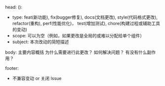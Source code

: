 head: <type>(<scope>): <subject>
- type: feat(新功能), fix(bugger修复), docs(文档更改), style(代码格式更改), refactor(重构), perf(性能优化)， test(增加测试), chore(构建过程或辅助工具的变动)
- scope: 可以为空（例如，如果更改是全局的或难以分配给单个组件）
- subject: 本次改动的简短描述

body: 主要内容概括
 为什么需要进行此更改？
 如何解决问题？
 有没有什么副作用？

footer:
- 不兼容变动  or  关闭 Issue
